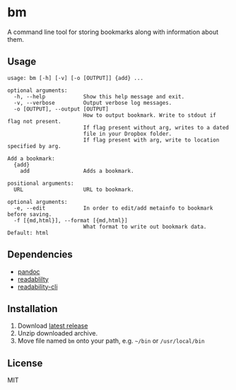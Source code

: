 # bm

A command line tool for storing bookmarks along with information about them.

## Usage

```
usage: bm [-h] [-v] [-o [OUTPUT]] {add} ...

optional arguments:
  -h, --help            Show this help message and exit.
  -v, --verbose         Output verbose log messages.
  -o [OUTPUT], --output [OUTPUT]
                        How to output bookmark. Write to stdout if flag not present.
                        If flag present without arg, writes to a dated
                        file in your Dropbox folder.
                        If flag present with arg, write to location specified by arg.

Add a bookmark:
  {add}
    add                 Adds a bookmark.

positional arguments:
  URL                   URL to bookmark.

optional arguments:
  -e, --edit            In order to edit/add metainfo to bookmark before saving.
  -f [{md,html}], --format [{md,html}]
                        What format to write out bookmark data. Default: html
```

## Dependencies

* [pandoc](https://pandoc.org/installing.html)
* [readablilty](https://github.com/mozilla/readability)
* [readability-cli](https://www.npmjs.com/package/readability-cli)

## Installation

1. Download [latest release](https://github.com/ebridges/bm/releases/latest)
2. Unzip downloaded archive.
3. Move file named `bm` onto your path, e.g. `~/bin` or `/usr/local/bin`

## License

MIT
